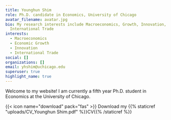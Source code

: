 ```yaml
---
title: Younghun Shim
role: Ph.D. candidate in Economics, University of Chicago
avatar_filename: avatar.jpg
bio: My research interests include Macroeconomics, Growth, Innovation, and
  International Trade
interests:
  - Macroeconomics
  - Economic Growth
  - Innovation
  - International Trade
social: []
organizations: []
email: yhshim@uchicago.edu
superuser: true
highlight_name: true
---
```

Welcome to my website! I am currently a fifth year Ph.D. student in Economics at the University of Chicago. 

{{< icon name="download" pack="fas" >}} Download my {{% staticref "uploads/CV_Younghun Shim.pdf" %}}CV{{% /staticref %}}